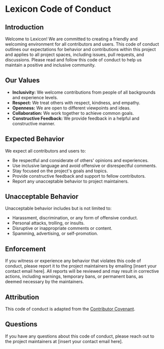 # Lexicon Code of Conduct

## Introduction

Welcome to Lexicon! We are committed to creating a friendly and welcoming environment for all contributors and users. This code of conduct outlines our expectations for behavior and contributions within this project and applies to all project spaces, including issues, pull requests, and discussions. Please read and follow this code of conduct to help us maintain a positive and inclusive community.

## Our Values

- **Inclusivity:** We welcome contributions from people of all backgrounds and experience levels.
- **Respect:** We treat others with respect, kindness, and empathy.
- **Openness:** We are open to different viewpoints and ideas.
- **Collaboration:** We work together to achieve common goals.
- **Constructive Feedback:** We provide feedback in a helpful and constructive manner.

## Expected Behavior

We expect all contributors and users to:

- Be respectful and considerate of others' opinions and experiences.
- Use inclusive language and avoid offensive or disrespectful comments.
- Stay focused on the project's goals and topics.
- Provide constructive feedback and support to fellow contributors.
- Report any unacceptable behavior to project maintainers.

## Unacceptable Behavior

Unacceptable behavior includes but is not limited to:

- Harassment, discrimination, or any form of offensive conduct.
- Personal attacks, trolling, or insults.
- Disruptive or inappropriate comments or content.
- Spamming, advertising, or self-promotion.

## Enforcement

If you witness or experience any behavior that violates this code of conduct, please report it to the project maintainers by emailing [insert your contact email here]. All reports will be reviewed and may result in corrective actions, including warnings, temporary bans, or permanent bans, as deemed necessary by the maintainers.

## Attribution

This code of conduct is adapted from the [Contributor Covenant](https://www.contributor-covenant.org/version/2/0/code_of_conduct.html).

## Questions

If you have any questions about this code of conduct, please reach out to the project maintainers at [insert your contact email here].